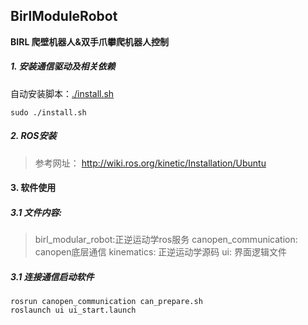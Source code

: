 ## BirlModuleRobot

**BIRL 爬壁机器人&双手爪攀爬机器人控制**

##### 1. 安装通信驱动及相关依赖
自动安装脚本：[./install.sh](/src/BirlModuleRobot/install.sh)
```
sudo ./install.sh
```
##### 2. ROS安装
>参考网址：
> <http://wiki.ros.org/kinetic/Installation/Ubuntu>

#### 3. 软件使用

##### 3.1 文件内容:
>birl_modular_robot:正逆运动学ros服务
>canopen_communication: canopen底层通信
>kinematics: 正逆运动学源码
>ui: 界面逻辑文件

##### 3.1 连接通信启动软件
```
rosrun canopen_communication can_prepare.sh
roslaunch ui ui_start.launch
```